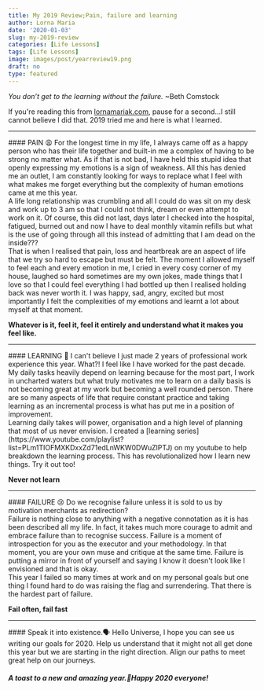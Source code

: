 ```yaml
---
title: My 2019 Review;Pain, failure and learning
author: Lorna Maria 
date: '2020-01-03'
slug: my-2019-review
categories: [Life Lessons]
tags: [Life Lessons]
image: images/post/yearreview19.png
draft: no
type: featured
---
```

*You don’t get to the learning without the failure.* ~Beth Comstock<br>

If you're reading this from [lornamariak.com](https://www.lornamariak.com/), pause for a second...I still cannot believe I did that. 2019 tried me and here is what I learned.
<hr>
#### PAIN 😩
For the longest time in my life, I always came off as a happy person who has their life together and built-in me a complex of having to be strong no matter what. As if that is not bad, I have held this stupid idea that openly expressing my emotions is a sign of weakness. All this has denied me an outlet, I am constantly looking for ways to replace what I feel with what makes me forget everything but the complexity of human emotions came at me this year.<br>
A life long relationship was crumbling and all I could do was sit on my desk and work up to 3 am so that I could not think, dream or even attempt to work on it. Of course, this did not last, days later I checked into the hospital, fatigued, burned out and now I have to deal monthly vitamin refills but what is the use of going through all this instead of admitting that I am dead on the inside???<br>
That is when I realised that pain, loss and heartbreak are an aspect of life that we try so hard to escape but must be felt. The moment I allowed myself to feel each and every emotion in me, I cried in every cosy corner of my house, laughed so hard sometimes are my own jokes, made things that I love so that I could feel everything I had bottled up then I realised holding back was never worth it.
I was happy, sad, angry, excited but most importantly I felt the complexities of my emotions and learnt a lot about myself at that moment.

**Whatever is it, feel it, feel it entirely and understand what it makes you feel like.**
<hr>
#### LEARNING 📝
I can't believe I just made 2 years of professional work experience this year. What?! I feel like I have worked for the past decade.<br>
My daily tasks heavily depend on learning because for the most part, I work in uncharted waters but what truly motivates me to learn on a daily basis is not becoming great at my work but becoming a well rounded person. There are so many aspects of life that require constant practice and taking learning as an incremental process is what has put me in a position of improvement.<br>
Learning daily takes will power, organisation and a high level of planning that most of us never envision. I created a [learning series](https://www.youtube.com/playlist?list=PLm1TIOFMXKDxxZd71edLnWKW0DWuZlPTJ) on my youtube to help breakdown the learning process. This has revolutionalized how I learn new things. Try it out too!

**Never not learn**

<hr>
#### FAILURE 😢
Do we recognise failure unless it is sold to us by motivation merchants as redirection?<br>
Failure is nothing close to anything with a negative connotation as it is has been described all my life. In fact, it takes much more courage to admit and embrace failure than to recognise success. Failure is a moment of introspection for you as the executor and your methodology. In that moment, you are your own muse and critique at the same time. Failure is putting a mirror in front of yourself and saying I know it doesn't look like I envisioned and that is okay.<br>
This year I failed so many times at work and on my personal goals but one thing I found hard to do was raising the flag and surrendering. That there is the hardest part of failure.

**Fail often, fail fast**

<hr>
#### Speak it into existence.🗣
Hello Universe, I hope you can see us writing our goals for 2020. Help us understand that it might not all get done this year but we are starting in the right direction. Align our paths to meet great help on our journeys.

##### A toast to a new and amazing year.🥂Happy 2020 everyone!